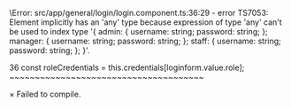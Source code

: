 \Error: src/app/general/login/login.component.ts:36:29 - error TS7053: Element implicitly has an 'any' type because expression of type 'any' can't be used to index type '{ admin: { username: string; password: string; }; manager: 
{ username: string; password: string; }; staff: { username: string; password: string; }; }'.

36     const roleCredentials = this.credentials[loginform.value.role];
                               ~~~~~~~~~~~~~~~~~~~~~~~~~~~~~~~~~~~~~~




× Failed to compile.
